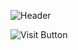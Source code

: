 ![Header](https://user-images.githubusercontent.com/65062119/187357095-682d8690-ce54-4a60-9699-748f56cc0ce6.png)

![Visit Button](https://user-images.githubusercontent.com/65062119/187358004-56ca3422-2ab9-40c4-988e-5f314c01babf.png)
